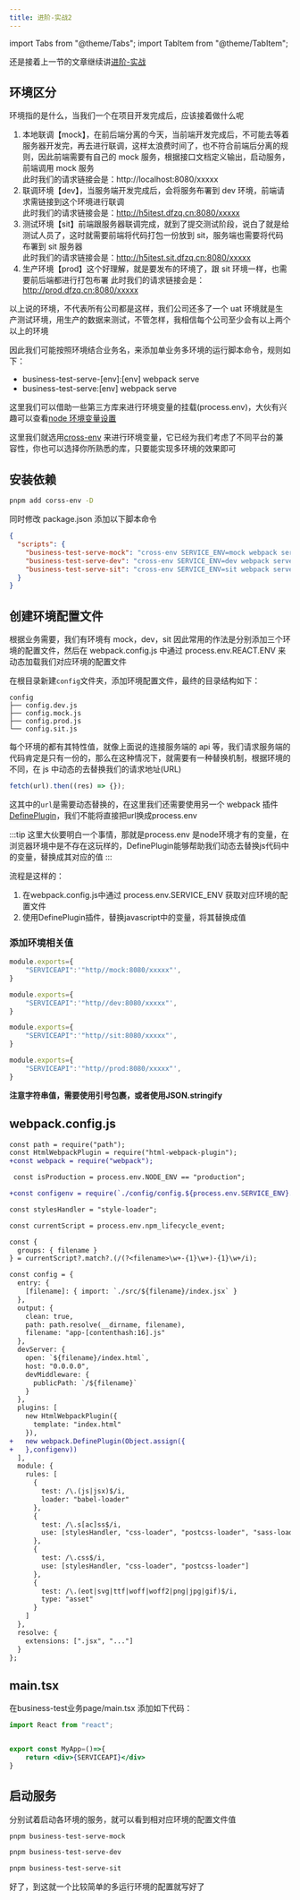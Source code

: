 ```yaml
---
title: 进阶-实战2
---
```


import Tabs from "@theme/Tabs";
import TabItem from "@theme/TabItem";

还是接着上一节的文章继续讲[进阶-实战](/compile/webpack/advanced3)

## 环境区分

环境指的是什么，当我们一个在项目开发完成后，应该接着做什么呢

1. 本地联调【mock】，在前后端分离的今天，当前端开发完成后，不可能去等着服务器开发完，再去进行联调，这样太浪费时间了，也不符合前端后分离的规则，因此前端需要有自己的 mock 服务，根据接口文档定义输出，启动服务，前端调用 mock 服务  
   此时我们的请求链接会是：http://localhost:8080/xxxxx
2. 联调环境【dev】，当服务端开发完成后，会将服务布署到 dev 环境，前端请求需链接到这个环境进行联调  
   此时我们的请求链接会是：http://h5itest.dfzq.cn:8080/xxxxx
3. 测试环境【sit】前端跟服务器联调完成，就到了提交测试阶段，说白了就是给测试人员了，这时就需要前端将代码打包一份放到 sit，服务端也需要将代码布署到 sit 服务器  
   此时我们的请求链接会是：http://h5itest.sit.dfzq.cn:8080/xxxxx
4. 生产环境【prod】这个好理解，就是要发布的环境了，跟 sit 环境一样，也需要前后端都进行打包布署
   此时我们的请求链接会是：http://prod.dfzq.cn:8080/xxxxx

以上说的环境，不代表所有公司都是这样，我们公司还多了一个 uat 环境就是生产测试环境，用生产的数据来测试，不管怎样，我相信每个公司至少会有以上两个以上的环境

因此我们可能按照环境结合业务名，来添加单业务多环境的运行脚本命令，规则如下：

- business-test-serve-[env]:[env] webpack serve
- business-test-serve:[env] webpack serve

这里我们可以借助一些第三方库来进行环境变量的挂载(process.env)，大伙有兴趣可以查看[node 环境变量设置](/webother/webother12)

这里我们就选用[cross-env](https://www.npmjs.com/package/cross-env) 来进行环境变量，它已经为我们考虑了不同平台的兼容性，你也可以选择你所熟悉的库，只要能实现多环境的效果即可

## 安装依赖

```bash
pnpm add corss-env -D
```

同时修改 package.json 添加以下脚本命令

```json
{
  "scripts": {
    "business-test-serve-mock": "cross-env SERVICE_ENV=mock webpack serve",
    "business-test-serve-dev": "cross-env SERVICE_ENV=dev webpack serve",
    "business-test-serve-sit": "cross-env SERVICE_ENV=sit webpack serve"
  }
}
```

## 创建环境配置文件

根据业务需要，我们有环境有 mock，dev，sit 因此常用的作法是分别添加三个环境的配置文件，然后在 webpack.config.js 中通过 process.env.REACT.ENV 来动态加载我们对应环境的配置文件

在根目录新建`config`文件夹，添加环境配置文件，最终的目录结构如下：

```tree
config
├── config.dev.js
├── config.mock.js
├── config.prod.js
└── config.sit.js
```

每个环境的都有其特性值，就像上面说的连接服务端的 api 等，我们请求服务端的代码肯定是只有一份的，那么在这种情况下，就需要有一种替换机制，根据环境的不同，在 js 中动态的去替换我们的请求地址(URL)

```js
fetch(url).then((res) => {});
```

这其中的`url`是需要动态替换的，在这里我们还需要使用另一个 webpack 插件[DefinePlugin](https://webpack.docschina.org/plugins/define-plugin/)，我们不能将直接把url换成process.env

:::tip
这里大伙要明白一个事情，那就是process.env 是node环境才有的变量，在浏览器环境中是不存在这玩样的，DefinePlugin能够帮助我们动态去替换js代码中的变量，替换成其对应的值
:::

流程是这样的：
1. 在webpack.config.js中通过 process.env.SERVICE_ENV 获取对应环境的配置文件
2. 使用DefinePlugin插件，替换javascript中的变量，将其替换成值

### 添加环境相关值
<Tabs>
<TabItem value="mock" label="config.mock.js">

```js
module.exports={
    "SERVICEAPI":'"http//mock:8080/xxxxx"',
}
```

</TabItem>
<TabItem value="dev" label="config.dev.js">

```js
module.exports={
    "SERVICEAPI":'"http//dev:8080/xxxxx"',
}
```

</TabItem>
<TabItem value="sit" label="config.sit.js">

```js
module.exports={
    "SERVICEAPI":'"http//sit:8080/xxxxx"',
}
```

</TabItem>
<TabItem value="prod" label="config.prod.js">

```js
module.exports={
    "SERVICEAPI":'"http//prod:8080/xxxxx"',
}
```

</TabItem>
</Tabs>

**注意字符串值，需要使用引号包裹，或者使用JSON.stringify**

## webpack.config.js
```diff
const path = require("path");
const HtmlWebpackPlugin = require("html-webpack-plugin");
+const webpack = require("webpack");

 const isProduction = process.env.NODE_ENV == "production";

+const configenv = require(`./config/config.${process.env.SERVICE_ENV}.js`);

const stylesHandler = "style-loader";

const currentScript = process.env.npm_lifecycle_event;

const {
  groups: { filename }
} = currentScript?.match?.(/(?<filename>\w+-{1}\w+)-{1}\w+/i);

const config = {
  entry: {
    [filename]: { import: `./src/${filename}/index.jsx` }
  },
  output: {
    clean: true,
    path: path.resolve(__dirname, filename),
    filename: "app-[contenthash:16].js"
  },
  devServer: {
    open: `${filename}/index.html`,
    host: "0.0.0.0",
    devMiddleware: {
      publicPath: `/${filename}`
    }
  },
  plugins: [
    new HtmlWebpackPlugin({
      template: "index.html"
    }),
+   new webpack.DefinePlugin(Object.assign({
+   },configenv))
  ],
  module: {
    rules: [
      {
        test: /\.(js|jsx)$/i,
        loader: "babel-loader"
      },
      {
        test: /\.s[ac]ss$/i,
        use: [stylesHandler, "css-loader", "postcss-loader", "sass-loader"]
      },
      {
        test: /\.css$/i,
        use: [stylesHandler, "css-loader", "postcss-loader"]
      },
      {
        test: /\.(eot|svg|ttf|woff|woff2|png|jpg|gif)$/i,
        type: "asset"
      }
    ]
  },
  resolve: {
    extensions: [".jsx", "..."]
  }
};
```

## main.tsx

在business-test业务page/main.tsx 添加如下代码：
```jsx
import React from "react";


export const MyApp=()=>{
    return <div>{SERVICEAPI}</div>
}
```

## 启动服务
分别试着启动各环境的服务，就可以看到相对应环境的配置文件值
<Tabs>
<TabItem value="mock" label="mock">

```bash
pnpm business-test-serve-mock
```

</TabItem>
<TabItem value="dev" label="dev">

```bash
pnpm business-test-serve-dev
```

</TabItem>
<TabItem value="sit" label="sit">

```bash
pnpm business-test-serve-sit
```

</TabItem>
</Tabs>

好了，到这就一个比较简单的多运行环境的配置就写好了

